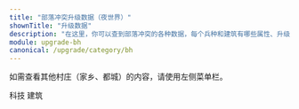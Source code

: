 ```yaml
---
title: "部落冲突升级数据（夜世界）"
shownTitle: "升级数据"
description: "在这里，你可以查到部落冲突的各种数据，每个兵种和建筑有哪些属性、升级要多久、多少资源这些东西写得清清楚楚。本页面是夜世界（建筑大师基地）的数据。"
module: upgrade-bh
canonical: /upgrade/category/bh
---
```


<script setup>
import ListItems from "@/customized/upgrade/ListItems.vue";
import ListItem from "@/customized/upgrade/ListItem.vue";
import { getCookie } from "@/assets/global/utils.js";

let activeTabIndex = 0;
const activeTabCookieValue = getCookie("cp-upgrade-active-tab");
if (activeTabCookieValue === "bh-buildings") {
    activeTabIndex = 1;
}
</script>

如需查看其他村庄（家乡、都城）的内容，请使用左侧菜单栏。

<SwitchTabs contentClass="cp-upgrade-item" :stickyTabs="true" :averageTabs="true" :pageTabs="true">
    <SwitchTab tabId="cp-upgrade-techniques"
        :activeTab="activeTabIndex === 0"
        upgradeCookieValue="bh-techniques">科技</SwitchTab>
    <SwitchTab tabId="cp-upgrade-buildings"
        :activeTab="activeTabIndex === 1"
        upgradeCookieValue="bh-buildings">建筑</SwitchTab>
</SwitchTabs>

<SwitchTabGroup id="cp-upgrade-techniques" class="cp-upgrade-item">
    <ListItems title="兵种" imgFolder="bh_tech">
        <ListItem name="狂暴野蛮人" imgSrc="1000/Raged_Barbarian_thumb.png" link="1000-Raged-Barbarian" :lazyLoading="false" />
        <ListItem name="隐秘弓箭手" imgSrc="1001/Sneaky_Archer_thumb.png" link="1001-Sneaky-Archer" :lazyLoading="false" />
        <ListItem name="巨人拳击手" imgSrc="1002/Boxer_Giant_thumb.png" link="1002-Boxer-Giant" :lazyLoading="false" />
        <ListItem name="异变亡灵" imgSrc="1003/Beta_Minion_thumb.png" link="1003-Beta-Minion" :lazyLoading="false" />
        <ListItem name="炸弹兵" imgSrc="1004/Bomber_thumb.png" link="1004-Bomber" :lazyLoading="false" />
        <ListItem name="飞龙宝宝" imgSrc="1005/Baby_Dragon_thumb.png" link="1005-Baby-Dragon" :lazyLoading="false" />
        <ListItem name="加农炮战车" imgSrc="1006/Cannon_Cart_thumb.png" link="1006-Cannon-Cart" :lazyLoading="false" />
        <ListItem name="暗夜女巫" imgSrc="1007/Night_Witch_thumb.png" link="1007-Night-Witch" :lazyLoading="false" />
        <ListItem name="骷髅气球" imgSrc="1008/Drop_Ship_thumb.png" link="1008-Drop-Ship" :lazyLoading="false" />
        <ListItem name="雷霆皮卡" imgSrc="1009/Power_P.E.K.K.A_thumb.png" link="1009-Power-P.E.K.K.A" :lazyLoading="false" />
        <ListItem name="野猪飞骑" imgSrc="100a/Hog_Glider_thumb.png" link="100a-Hog-Glider" :lazyLoading="false" />
        <ListItem name="电火法师" imgSrc="100b/Electrofire_Wizard_Fire_thumb.png" link="100b-Electrofire-Wizard" :lazyLoading="false" />
    </ListItems>
    <ListItems title="英雄" imgFolder="bh_tech">
        <ListItem name="战争机器" imgSrc="10f0/Battle_Machine_thumb.png" link="10f0-Battle-Machine" :lazyLoading="false" />
        <ListItem name="战斗直升机" imgSrc="10f1/Battle_Copter_thumb.png" link="10f1-Battle-Copter" :lazyLoading="false" />
    </ListItems>
</SwitchTabGroup>

<SwitchTabGroup id="cp-upgrade-buildings" class="cp-upgrade-item">
    <ListItems title="大本营及武器" imgFolder="bh_buildings">
        <ListItem name="建筑大师大本营" imgSrc="1200/Builder_Hall10.png" link="1200-Builder-Hall" />
        <ListItem name="奥仔哨站" imgSrc="1240/O.T.T.O's_Outpost10.png" link="1240-O.T.T.O's-Outpost" />
        <ListItem name="电击车" imgSrc="1241/Zappy_thumb.png" link="1241-Zappy" />
    </ListItems>
    <ListItems title="防御建筑" imgFolder="bh_buildings">
        <ListItem name="城墙" imgSrc="110c/Wall10.png" link="110c-Walls" />
        <ListItem name="加农炮" imgSrc="1100/Cannon10.png" link="1100-Cannon" />
        <ListItem name="双管加农炮" imgSrc="1101/Double_Cannon10.png" link="1101-Double-Cannon" />
        <ListItem name="箭塔" imgSrc="1102/Archer_Tower10.png" link="1102-Archer-Tower" />
        <ListItem name="特斯拉电磁塔" imgSrc="1103/Hidden_Tesla10.png" link="1103-Hidden-Tesla" />
        <ListItem name="防空火炮" imgSrc="1104/Firecrackers10.png" link="1104-Firecrackers" />
        <ListItem name="撼地巨石" imgSrc="1105/Crusher10.png" link="1105-Crusher" />
        <ListItem name="守卫岗哨" imgSrc="1106/Guard_Post10.png" link="1106-Guard-Post" />
        <ListItem name="空中炸弹发射器" imgSrc="1107/Air_Bombs10.png" link="1107-Air-Bombs" />
        <ListItem name="多管迫击炮" imgSrc="1108/Multi_Mortar10.png" link="1108-Multi-Mortar" />
        <ListItem name="熔岩火炮" imgSrc="1109/Roaster10.png" link="1109-Roaster" />
        <ListItem name="巨型加农炮" imgSrc="110a/Giant_Cannon10.png" link="110a-Giant-Cannon" />
        <ListItem name="超级特斯拉电磁塔" imgSrc="110b/Mega_Tesla10.png" link="110b-Mega-Tesla" />
        <ListItem name="熔岩发射器" imgSrc="110d/Lava_Launcher10.png" link="110d-Lava-Launcher" />
        <ListItem name="X连弩" imgSrc="110e/X-Bow5_Ground.png" link="110e-X-Bow" />
    </ListItems>
    <ListItems title="陷阱" imgFolder="bh_buildings">
        <ListItem name="弹射陷阱" imgSrc="1180/Push_Trap10.png" link="1180-Push-Trap" />
        <ListItem name="隐形弹簧" imgSrc="1181/Spring_Trap4.png" link="1181-Spring-Trap" />
        <ListItem name="地雷" imgSrc="1182/Mine10.png" link="1182-Mine" />
        <ListItem name="巨型地雷" imgSrc="1183/Mega_Mine10.png" link="1183-Mega-Mine" />
    </ListItems>
    <ListItems title="资源类建筑" imgFolder="bh_buildings">
        <ListItem name="金矿" imgSrc="1201/Gold_Mine10.png" link="1201-Gold-Mine" />
        <ListItem name="圣水收集器" imgSrc="1202/Elixir_Collector10.png" link="1202-Elixir-Collector" />
        <ListItem name="储金罐" imgSrc="1203/Gold_Storage10.png" link="1203-Gold-Storage" />
        <ListItem name="圣水瓶" imgSrc="1204/Elixir_Storage10.png" link="1204-Elixir-Storage" />
        <ListItem name="宝石矿井" imgSrc="1205/Gem_Mine10.png" link="1205-Gem-Mine" />
    </ListItems>
    <ListItems title="军事建筑" imgFolder="bh_buildings">
        <ListItem name="建筑大师训练营" imgSrc="1280/Builder_Barracks12.png" link="1280-Builder-Barracks" />
        <ListItem name="兵营" imgSrc="1281/Army_Camp.png" link="1281-Army-Camp" />
        <ListItem name="星空实验室" imgSrc="1282/Star_Laboratory10.png" link="1282-Star-Laboratory" />
        <ListItem name="预备营" imgSrc="1285/Reinforcement_Camp.png" link="1285-Reinforcement-Camp" />
        <ListItem name="治疗小屋" imgSrc="1286/Healing_Hut5.png" link="1286-Healing-Hut" />
    </ListItems>
    <ListItems title="其他建筑" imgFolder="bh_buildings">
        <ListItem name="时光钟楼" imgSrc="1283/Clock_Tower10.png" link="1283-Clock-Tower" />
        <ListItem name="小博实验室" imgSrc="1284/B.O.B_Control5.png" link="1284-B.O.B-Control" />
    </ListItems>
</SwitchTabGroup>